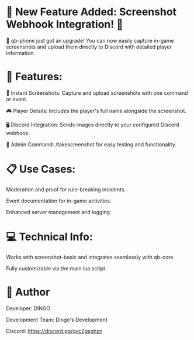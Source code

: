 # 🚀 New Feature Added: Screenshot Webhook Integration! 📸

📱 qb-phone just got an upgrade! You can now easily capture in-game screenshots and upload them directly to Discord with detailed player information.

# 🔑 Features:

📸 Instant Screenshots: Capture and upload screenshots with one command or event.

🎮 Player Details: Includes the player's full name alongside the screenshot.

🖥️ Discord Integration: Sends images directly to your configured Discord webhook.

🔐 Admin Command: /takescreenshot for easy testing and functionality.

# 📋 Use Cases:

Moderation and proof for rule-breaking incidents.

Event documentation for in-game activities.

Enhanced server management and logging.

# 💻 Technical Info:

Works with screenshot-basic and integrates seamlessly with qb-core.

Fully customizable via the main.lua script.

# 👤 Author 

Developer: DINGO

Development Team: Dingo's Development

Discord: https://discord.gg/gxcZgsghzn 
